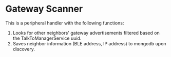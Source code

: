 # Gateway Scanner
This is a peripheral handler with the following functions:
1. Looks for other neighbors' gateway advertisements filtered based on the TalkToManagerService uuid. 
2. Saves neighbor information (BLE address, IP address) to mongodb upon discovery.
